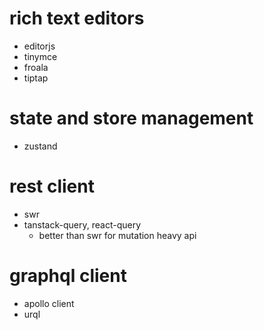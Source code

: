 # rich text editors

- editorjs
- tinymce
- froala
- tiptap

# state and store management

- zustand

# rest client

- swr
- tanstack-query, react-query
  - better than swr for mutation heavy api

# graphql client

- apollo client
- urql
